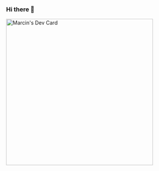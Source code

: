 ### Hi there 👋

<a href="https://app.daily.dev/Marmo"><img src="https://api.daily.dev/devcards/77902d3537334e0d95defc3019516051.png?r=cmu" width="400" alt="Marcin's Dev Card"/></a>
<!--
**MarmoPL/MarmoPL** is a ✨ _special_ ✨ repository because its `README.md` (this file) appears on your GitHub profile.

Here are some ideas to get you started:

- 🔭 I’m currently working on ...
- 🌱 I’m currently learning ...
- 👯 I’m looking to collaborate on ...
- 🤔 I’m looking for help with ...
- 💬 Ask me about ...
- 📫 How to reach me: ...
- 😄 Pronouns: ...
- ⚡ Fun fact: ...
-->
